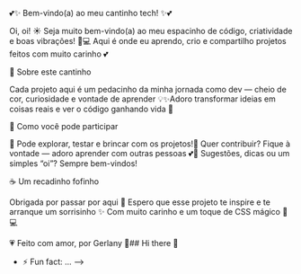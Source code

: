 💕✨ Bem-vindo(a) ao meu cantinho tech! ✨💕

Oi, oi! ☀️
Seja muito bem-vindo(a) ao meu espacinho de código, criatividade e boas vibrações! 🌈💻
Aqui é onde eu aprendo, crio e compartilho projetos feitos com muito carinho 💕

🎀 Sobre este cantinho

Cada projeto aqui é um pedacinho da minha jornada como dev — cheio de cor, curiosidade e vontade de aprender 💡✨Adoro transformar ideias em coisas reais e ver o código ganhando vida 🌸

🧁 Como você pode participar

💌 Pode explorar, testar e brincar com os projetos!💫 Quer contribuir? Fique à vontade — adoro aprender com outras pessoas 💕🌷 Sugestões, dicas ou um simples “oi”? Sempre bem-vindos!

☕ Um recadinho fofinho

Obrigada por passar por aqui 💖 Espero que esse projeto te inspire e te arranque um sorrisinho ✨ Com muito carinho e um toque de CSS mágico 🎨💻

💗 Feito com amor,
por Gerlany 🌸## Hi there 👋


- ⚡ Fun fact: ...
-->
